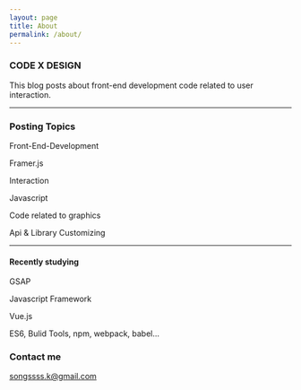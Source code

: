 ```yaml
---
layout: page
title: About
permalink: /about/
---
```




### CODE X DESIGN

This blog posts about front-end development code related to user interaction.

---

### Posting Topics

Front-End-Development

Framer.js

Interaction

Javascript

Code related to graphics

Api & Library Customizing


---


#### Recently studying 

GSAP

Javascript Framework

Vue.js

ES6, Bulid Tools, npm, webpack, babel...




### Contact me

[songssss.k@gmail.com](mailto:songssss.k@gmail.com)
